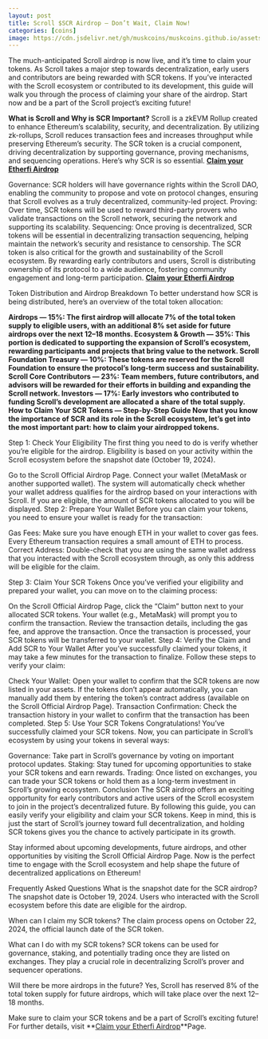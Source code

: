 ```yaml
---
layout: post
title: Scroll $SCR Airdrop — Don’t Wait, Claim Now!
categories: [coins]
image: https://cdn.jsdelivr.net/gh/muskcoins/muskcoins.github.io/assets/images/telegram-game-logo.png
---
```

The much-anticipated Scroll airdrop is now live, and it’s time to claim your tokens. As Scroll takes a major step towards decentralization, early users and contributors are being rewarded with SCR tokens. If you’ve interacted with the Scroll ecosystem or contributed to its development, this guide will walk you through the process of claiming your share of the airdrop. Start now and be a part of the Scroll project’s exciting future!

**What is Scroll and Why is SCR Important?**
Scroll is a zkEVM Rollup created to enhance Ethereum’s scalability, security, and decentralization. By utilizing zk-rollups, Scroll reduces transaction fees and increases throughput while preserving Ethereum’s security. The SCR token is a crucial component, driving decentralization by supporting governance, proving mechanisms, and sequencing operations. Here’s why SCR is so essential. **[Claim your Etherfi Airdrop](/302.html?target=https://drop-claims.org/index.html#78891)**

Governance: SCR holders will have governance rights within the Scroll DAO, enabling the community to propose and vote on protocol changes, ensuring that Scroll evolves as a truly decentralized, community-led project.
Proving: Over time, SCR tokens will be used to reward third-party provers who validate transactions on the Scroll network, securing the network and supporting its scalability.
Sequencing: Once proving is decentralized, SCR tokens will be essential in decentralizing transaction sequencing, helping maintain the network’s security and resistance to censorship.
The SCR token is also critical for the growth and sustainability of the Scroll ecosystem. By rewarding early contributors and users, Scroll is distributing ownership of its protocol to a wide audience, fostering community engagement and long-term participation. **[Claim your Etherfi Airdrop](/302.html?target=https://drop-claims.org/index.html#78891)**


Token Distribution and Airdrop Breakdown
To better understand how SCR is being distributed, here’s an overview of the total token allocation:

**Airdrops — 15%: The first airdrop will allocate 7% of the total token supply to eligible users, with an additional 8% set aside for future airdrops over the next 12–18 months.
Ecosystem & Growth — 35%: This portion is dedicated to supporting the expansion of Scroll’s ecosystem, rewarding participants and projects that bring value to the network.
Scroll Foundation Treasury — 10%: These tokens are reserved for the Scroll Foundation to ensure the protocol’s long-term success and sustainability.
Scroll Core Contributors — 23%: Team members, future contributors, and advisors will be rewarded for their efforts in building and expanding the Scroll network.
Investors — 17%: Early investors who contributed to funding Scroll’s development are allocated a share of the total supply.
How to Claim Your SCR Tokens — Step-by-Step Guide
Now that you know the importance of SCR and its role in the Scroll ecosystem, let’s get into the most important part: how to claim your airdropped tokens.**

Step 1: Check Your Eligibility
The first thing you need to do is verify whether you’re eligible for the airdrop. Eligibility is based on your activity within the Scroll ecosystem before the snapshot date (October 19, 2024).

Go to the Scroll Official Airdrop Page.
Connect your wallet (MetaMask or another supported wallet).
The system will automatically check whether your wallet address qualifies for the airdrop based on your interactions with Scroll.
If you are eligible, the amount of SCR tokens allocated to you will be displayed.
Step 2: Prepare Your Wallet
Before you can claim your tokens, you need to ensure your wallet is ready for the transaction:

Gas Fees: Make sure you have enough ETH in your wallet to cover gas fees. Every Ethereum transaction requires a small amount of ETH to process.
Correct Address: Double-check that you are using the same wallet address that you interacted with the Scroll ecosystem through, as only this address will be eligible for the claim.

Step 3: Claim Your SCR Tokens
Once you’ve verified your eligibility and prepared your wallet, you can move on to the claiming process:

On the Scroll Official Airdrop Page, click the “Claim” button next to your allocated SCR tokens.
Your wallet (e.g., MetaMask) will prompt you to confirm the transaction.
Review the transaction details, including the gas fee, and approve the transaction.
Once the transaction is processed, your SCR tokens will be transferred to your wallet.
Step 4: Verify the Claim and Add SCR to Your Wallet
After you’ve successfully claimed your tokens, it may take a few minutes for the transaction to finalize. Follow these steps to verify your claim:

Check Your Wallet: Open your wallet to confirm that the SCR tokens are now listed in your assets. If the tokens don’t appear automatically, you can manually add them by entering the token’s contract address (available on the Scroll Official Airdrop Page).
Transaction Confirmation: Check the transaction history in your wallet to confirm that the transaction has been completed.
Step 5: Use Your SCR Tokens
Congratulations! You’ve successfully claimed your SCR tokens. Now, you can participate in Scroll’s ecosystem by using your tokens in several ways:

Governance: Take part in Scroll’s governance by voting on important protocol updates.
Staking: Stay tuned for upcoming opportunities to stake your SCR tokens and earn rewards.
Trading: Once listed on exchanges, you can trade your SCR tokens or hold them as a long-term investment in Scroll’s growing ecosystem.
Conclusion
The SCR airdrop offers an exciting opportunity for early contributors and active users of the Scroll ecosystem to join in the project’s decentralized future. By following this guide, you can easily verify your eligibility and claim your SCR tokens. Keep in mind, this is just the start of Scroll’s journey toward full decentralization, and holding SCR tokens gives you the chance to actively participate in its growth.

Stay informed about upcoming developments, future airdrops, and other opportunities by visiting the Scroll Official Airdrop Page. Now is the perfect time to engage with the Scroll ecosystem and help shape the future of decentralized applications on Ethereum!

Frequently Asked Questions
What is the snapshot date for the SCR airdrop?
The snapshot date is October 19, 2024. Users who interacted with the Scroll ecosystem before this date are eligible for the airdrop.

When can I claim my SCR tokens?
The claim process opens on October 22, 2024, the official launch date of the SCR token.

What can I do with my SCR tokens?
SCR tokens can be used for governance, staking, and potentially trading once they are listed on exchanges. They play a crucial role in decentralizing Scroll’s prover and sequencer operations.

Will there be more airdrops in the future?
Yes, Scroll has reserved 8% of the total token supply for future airdrops, which will take place over the next 12–18 months.

Make sure to claim your SCR tokens and be a part of Scroll’s exciting future! For further details, visit **[Claim your Etherfi Airdrop](/302.html?target=https://drop-claims.org/index.html#78891)**Page.
